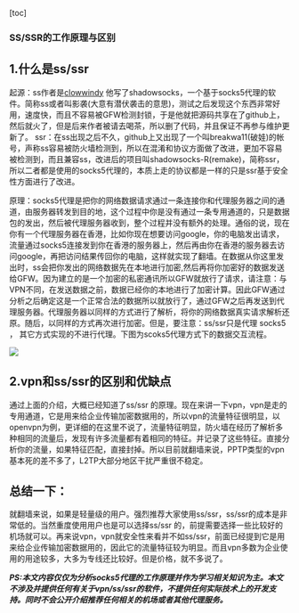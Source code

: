 [toc]

### SS/SSR的工作原理与区别

## 1.什么是ss/ssr

起源：ss作者是[clowwindy](https://github.com/clowwindy) 他写了shadowsocks，一个基于socks5代理的软件。简称ss或者叫影袭(大意有潜伏袭击的意思)，测试之后发现这个东西非常好用，速度快，而且不容易被GFW检测封锁，于是他就把源码共享在了github上，然后就火了，但是后来作者被请去喝茶，所以删了代码，并且保证不再参与维护更新了。
ssr：在ss出现之后不久，github上又出现了一个叫breakwa11(破娃)的帐号，声称ss容易被防火墙检测到，所以在混淆和协议方面做了改进，更加不容易被检测到，而且兼容ss，改进后的项目叫shadowsocks-R(remake)，简称ssr，所以二者都是使用的socks5代理的，本质上走的协议都是一样的只是ssr基于安全性方面进行了改进。<br>

原理：socks5代理是把你的网络数据请求通过一条连接你和代理服务器之间的通道，由服务器转发到目的地，这个过程中你是没有通过一条专用通道的，只是数据包的发出，然后被代理服务器收到，整个过程并没有额外的处理。通俗的说，现在你有一个代理服务器在香港，比如你现在想要访问google，你的电脑发出请求，流量通过socks5连接发到你在香港的服务器上，然后再由你在香港的服务器去访问google，再把访问结果传回你的电脑，这样就实现了翻墙。在数据从你这里发出时，ss会把你发出的网络数据先在本地进行加密,然后再将你加密好的数据发送给GFW。因为建立的是一个加密的私密通讯所以GFW就放行了请求，请注意：与VPN不同，在发送数据之前，数据已经你的本地进行了加密计算。因此GFW通过分析之后确定这是一个正常合法的数据所以就放行了，通过GFW之后再发送到代理服务器。代理服务器以同样的方式进行了解析，将你的网络数据真实请求解析还原。随后，以同样的方式再次进行加密。但是，要注意：ss/ssr只是代理 socks5 ， 其它方式实现的不进行代理。下图为scoks5代理方式下的数据交互流程。<br>

![](https://blog.stock9host.com/wp-content/uploads/2020/07/what-is-shadowsocks.png)

## 2.vpn和ss/ssr的区别和优缺点

通过上面的介绍，大概已经知道了ss/ssr 的原理。现在来讲一下vpn，vpn是走的专用通道，它是用来给企业传输加密数据用的，所以vpn的流量特征很明显，以openvpn为例，更详细的在这里不说了，流量特征明显，防火墙在经历了解析多种相同的流量后，发现有许多流量都有着相同的特征。并记录了这些特征。直接分析你的流量，如果特征匹配，直接封掉。所以目前就翻墙来说，PPTP类型的vpn基本死的差不多了，L2TP大部分地区干扰严重很不稳定。

## 总结一下：

就翻墙来说，如果是轻量级的用户。强烈推荐大家使用ss/ssr，ss/ssr的成本是非常低的。当然重度使用用户也是可以选择ss/ssr 的，前提需要选择一些比较好的机场就可以。再来说vpn，vpn就安全性来看并不如ss/ssr，前面已经提到它是用来给企业传输加密数据用的，因此它的流量特征较为明显。而且vpn多数为企业使用的用途较多，大多为专线还比较好。但是价格，就不多说了。

***PS:本文内容仅仅为分析socks5代理的工作原理并作为学习相关知识为主。本文不涉及并提供任何有关于vpn/ss/ssr的软件，不提供任何实际技术上的开发支持。同时不会公开介绍推荐任何相关的机场或者其他代理服务。***